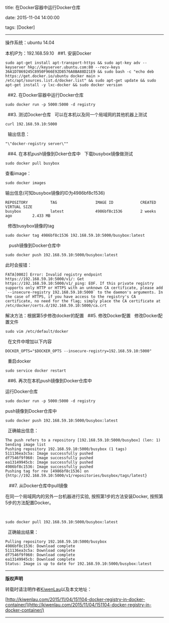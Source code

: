 title: 在Docker容器中运行Docker仓库

date: 2015-11-04 14:00:00

tags: [Docker]

---

操作系统：ubuntu 14.04

本机IP为：192.168.59.10
 
##1. 安装Docker
 
```
sudo apt-get install apt-transport-https && sudo apt-key adv --keyserver hkp://keyserver.ubuntu.com:80 --recv-keys 36A1D7869245C8950F966E92D8576A8BA88D21E9 && sudo bash -c "echo deb https://get.docker.io/ubuntu docker main > /etc/apt/sources.list.d/docker.list" && sudo apt-get update && sudo apt-get install -y lxc-docker && sudo docker version
```
 
##2. 在Docker容器中运行Docker仓库
 
```
sudo docker run -p 5000:5000 -d registry
```
 
##3. 测试Docker仓库
 
可以在本机以及同一个局域网的其他机器上测试

```
curl 192.168.59.10:5000 
```
 
输出信息：

```
"\"docker-registry server\""
```
 
##4. 在本机push镜像到Dcker仓库中
 
下载busybox镜像做测试

```
sudo docker pull busybox
```

查看image：

```
sudo docker images
```

输出信息(可知busybox镜像的ID为4986bf8c1536)

```
REPOSITORY          TAG                 IMAGE ID            CREATED             VIRTUAL SIZE
busybox             latest              4986bf8c1536        2 weeks ago         2.433 MB
```
 
修改busybox镜像的tag

```
sudo docker tag 4986bf8c1536 192.168.59.10:5000/busybox:latest
```
  
push镜像到Docker仓库中

```
sudo docker push 192.168.59.10:5000/busybox:latest 
```

此时会报错：

```
FATA[0002] Error: Invalid registry endpoint https://192.168.59.10:5000/v1/: Get https://192.168.59.10:5000/v1/_ping: EOF. If this private registry supports only HTTP or HTTPS with an unknown CA certificate, please add `--insecure-registry 192.168.59.10:5000` to the daemon's arguments. In the case of HTTPS, if you have access to the registry's CA certificate, no need for the flag; simply place the CA certificate at /etc/docker/certs.d/192.168.59.10:5000/ca.crt 
```

解决方法：根据第5步修改docker的配置
 
##5. 修改Docker配置
 
修改Docker配置文件

```
sudo vim /etc/default/docker
```
 
在文件中增加以下内容

```
DOCKER_OPTS="$DOCKER_OPTS --insecure-registry=192.168.59.10:5000"
```
 
重启docker

```
sudo service docker restart
```
 
##6. 再次在本机push镜像到Docker仓库中

运行Docker仓库

```
sudo docker run -p 5000:5000 -d registry
```

push镜像到Docker仓库中

```
sudo docker push 192.168.59.10:5000/busybox:latest 
```
 
正确输出信息：

```
The push refers to a repository [192.168.59.10:5000/busybox] (len: 1)
Sending image list
Pushing repository 192.168.59.10:5000/busybox (1 tags)
511136ea3c5a: Image successfully pushed 
df7546f9f060: Image successfully pushed 
ea13149945cb: Image successfully pushed 
4986bf8c1536: Image successfully pushed 
Pushing tag for rev [4986bf8c1536] on {http://192.168.59.10:5000/v1/repositories/busybox/tags/latest}
```

  
##7. 从Docker仓库中pull镜像

在同一个局域网内的另外一台机器进行实验, 按照第1步的方法安装Docker, 按照第5步的方法配置Docker。

 
```
sudo docker pull 192.168.59.10:5000/busybox:latest 
```

 
正确输出结果：

```
Pulling repository 192.168.59.10:5000/busybox
4986bf8c1536: Download complete 
511136ea3c5a: Download complete 
df7546f9f060: Download complete 
ea13149945cb: Download complete 
Status: Image is up to date for 192.168.59.10:5000/busybox:latest
```

***

**版权声明**

转载时请注明作者[KiwenLau](http://kiwenlau.com/)以及本文地址：

[http://kiwenlau.com/2015/11/04/151104-docker-registry-in-docker-container/](http://kiwenlau.com/2015/11/04/151104-docker-registry-in-docker-container/)
***